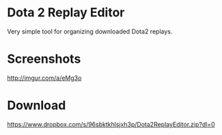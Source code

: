 # Dota 2 Replay Editor
Very simple tool for organizing downloaded Dota2 replays.

# Screenshots
http://imgur.com/a/eMg3o

# Download
https://www.dropbox.com/s/96sbktkhlsjxh3p/Dota2ReplayEditor.zip?dl=0
